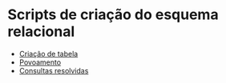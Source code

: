 # Scripts de criação do esquema relacional

* [Criação de tabela](tarefas/t01/tarefa01-create.sql)  
* [Povoamento](tarefas/t01/tarefa01-inserts.sql)  
* [Consultas resolvidas](scripts)